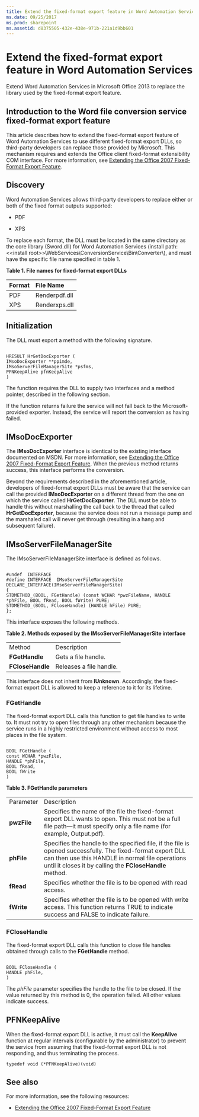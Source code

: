 ```yaml
---
title: Extend the fixed-format export feature in Word Automation Services
ms.date: 09/25/2017
ms.prod: sharepoint
ms.assetid: d8375505-432e-438e-971b-221a1d9bb601
---
```



# Extend the fixed-format export feature in Word Automation Services
Extend Word Automation Services in Microsoft Office 2013 to replace the library used by the fixed-format export feature.
## Introduction to the Word file conversion service fixed-format export feature

This article describes how to extend the fixed-format export feature of Word Automation Services to use different fixed-format export DLLs, so third-party developers can replace those provided by Microsoft. This mechanism requires and extends the Office client fixed-format extensibility COM interface. For more information, see  [Extending the Office 2007 Fixed-Format Export Feature](http://msdn.microsoft.com/en-us/library/aa338206.aspx).
  
    
    

## Discovery

Word Automation Services allows third-party developers to replace either or both of the fixed format outputs supported:
  
    
    

- PDF
    
  
- XPS
    
  
To replace each format, the DLL must be located in the same directory as the core library (Sword.dll) for Word Automation Services (install path: \<\<install root\>\>\\WebServices\\ConversionService\\Bin\\Converter\\), and must have the specific file name specified in table 1.
  
    
    

**Table 1. File names for fixed-format export DLLs**


|**Format**|**File Name**|
|:-----|:-----|
|PDF  <br/> |Renderpdf.dll  <br/> |
|XPS  <br/> |Renderxps.dll  <br/> |
   

## Initialization

The DLL must export a method with the following signature.
  
    
    

```

HRESULT HrGetDocExporter (
IMsoDocExporter **ppimde,
IMsoServerFileManagerSite *psfms,
PFNKeepAlive pfnKeepAlive
)
```

The function requires the DLL to supply two interfaces and a method pointer, described in the following section.
  
    
    
If the function returns failure the service will not fall back to the Microsoft-provided exporter. Instead, the service will report the conversion as having failed.
  
    
    

## IMsoDocExporter

The **IMsoDocExporter** interface is identical to the existing interface documented on MSDN. For more information, see [Extending the Office 2007 Fixed-Format Export Feature](http://msdn.microsoft.com/en-us/library/aa338206.aspx). When the previous method returns success, this interface performs the conversion.
  
    
    
Beyond the requirements described in the aforementioned article, developers of fixed-format export DLLs must be aware that the service can call the provided **IMsoDocExporter** on a different thread from the one on which the service called **HrGetDocExporter**. The DLL must be able to handle this without marshalling the call back to the thread that called **HrGetDocExporter**, because the service does not run a message pump and the marshaled call will never get through (resulting in a hang and subsequent failure).
  
    
    

## IMsoServerFileManagerSite

The IMsoServerFileManagerSite interface is defined as follows.
  
    
    

```

#undef  INTERFACE
#define INTERFACE  IMsoServerFileManagerSite
DECLARE_INTERFACE(IMsoServerFileManagerSite)
{
STDMETHOD_(BOOL, FGetHandle) (const WCHAR *pwzFileName, HANDLE *phFile, BOOL fRead, BOOL fWrite) PURE;
STDMETHOD_(BOOL, FCloseHandle) (HANDLE hFile) PURE;
};
```

This interface exposes the following methods.
  
    
    

**Table 2. Methods exposed by the IMsoServerFileManagerSite interface**

|||
|:-----|:-----|
|Method  <br/> |Description  <br/> |
|**FGetHandle** <br/> |Gets a file handle.  <br/> |
|**FCloseHandle** <br/> |Releases a file handle.  <br/> |
   
This interface does not inherit from **IUnknown**. Accordingly, the fixed-format export DLL is allowed to keep a reference to it for its lifetime.
  
    
    

### FGetHandle

The fixed-format export DLL calls this function to get file handles to write to. It must not try to open files through any other mechanism because the service runs in a highly restricted environment without access to most places in the file system.
  
    
    

```

BOOL FGetHandle (
const WCHAR *pwzFile,
HANDLE *phFile,
BOOL fRead,
BOOL fWrite
)
```


**Table 3. FGetHandle parameters**

|||
|:-----|:-----|
|Parameter  <br/> |Description  <br/> |
|**pwzFile** <br/> |Specifies the name of the file the fixed-format export DLL wants to open. This must not be a full file path—it must specify only a file name (for example, Output.pdf).  <br/> |
|**phFile** <br/> |Specifies the handle to the specified file, if the file is opened successfully. The fixed-format export DLL can then use this HANDLE in normal file operations until it closes it by calling the **FCloseHandle** method. <br/> |
|**fRead** <br/> |Specifies whether the file is to be opened with read access.  <br/> |
|**fWrite** <br/> |Specifies whether the file is to be opened with write access. This function returns TRUE to indicate success and FALSE to indicate failure.  <br/> |
   

### FCloseHandle

The fixed-format export DLL calls this function to close file handles obtained through calls to the **FGetHandle** method.
  
    
    

```

BOOL FCloseHandle (
HANDLE phFile,
)
```

The  *phFile*  parameter specifies the handle to the file to be closed. If the value returned by this method is 0, the operation failed. All other values indicate success.
  
    
    

## PFNKeepAlive

When the fixed-format export DLL is active, it must call the **KeepAlive** function at regular intervals (configurable by the administrator) to prevent the service from assuming that the fixed-format export DLL is not responding, and thus terminating the process.
  
    
    
 `typedef void (*PFNKeepAlive)(void)`
  
    
    

## See also
<a name="bk_addresources"> </a>

For more information, see the following resources:
  
    
    

-  [Extending the Office 2007 Fixed-Format Export Feature](http://msdn.microsoft.com/en-us/library/office/aa338206%28v=office.12%29.aspx)
    
  

